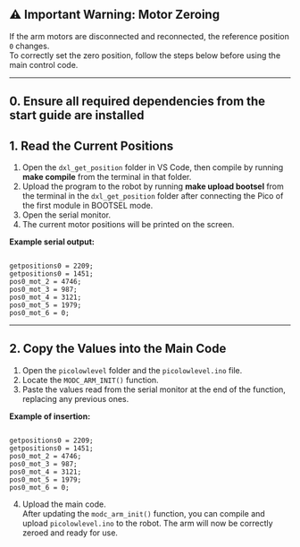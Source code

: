 ## ⚠️ Important Warning: Motor Zeroing

If the arm motors are disconnected and reconnected, the reference position `0` changes.  
To correctly set the zero position, follow the steps below before using the main control code.

***

## 0. Ensure all required dependencies from the start guide are installed

## 1. Read the Current Positions

1. Open the `dxl_get_position` folder in VS Code, then compile by running **make compile** from the terminal in that folder.  
2. Upload the program to the robot by running **make upload bootsel** from the terminal in the `dxl_get_position` folder after connecting the Pico of the first module in BOOTSEL mode.  
3. Open the serial monitor.  
4. The current motor positions will be printed on the screen.

**Example serial output:**
```

getpositions0 = 2209;
getpositions0 = 1451;
pos0_mot_2 = 4746;
pos0_mot_3 = 987;
pos0_mot_4 = 3121;
pos0_mot_5 = 1979;
pos0_mot_6 = 0;

```

***

## 2. Copy the Values into the Main Code

1. Open the `picolowlevel` folder and the `picolowlevel.ino` file.  
2. Locate the `MODC_ARM_INIT()` function.  
3. Paste the values read from the serial monitor at the end of the function, replacing any previous ones.

**Example of insertion:**
```

getpositions0 = 2209;
getpositions0 = 1451;
pos0_mot_2 = 4746;
pos0_mot_3 = 987;
pos0_mot_4 = 3121;
pos0_mot_5 = 1979;
pos0_mot_6 = 0;

```

4. Upload the main code.  
   After updating the `modc_arm_init()` function, you can compile and upload `picolowlevel.ino` to the robot. The arm will now be correctly zeroed and ready for use.
